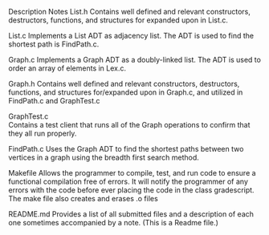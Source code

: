 
Description
Notes
List.h 
Contains well defined and relevant constructors, destructors, functions, and structures for expanded upon in List.c.


List.c 
Implements a List ADT as adjacency list. The ADT is used to find the shortest path is FindPath.c. 


Graph.c
Implements a Graph ADT as a doubly-linked list. The ADT is used to order an array of elements in Lex.c. 


Graph.h
Contains well defined and relevant constructors, destructors, functions, and structures for/expanded upon in Graph.c, and utilized in FindPath.c and GraphTest.c


GraphTest.c  
Contains a test client that runs all of the Graph operations to confirm that they all run properly.


FindPath.c
Uses the Graph ADT to find the shortest paths between two vertices in a graph using the breadth first search method.


Makefile 
Allows the programmer to compile, test, and run code to ensure a functional compilation free of errors. It will notify the programmer of any errors with the code before ever placing the code in the class gradescript. The make file also creates and erases .o files 


README.md
Provides a list of all submitted files and a description of each one sometimes accompanied by a note. (This is a Readme file.)




